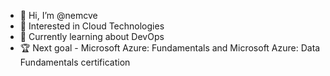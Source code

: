 - 👋 Hi, I’m @nemcve
- 👀 Interested in Cloud Technologies
- 🌱 Currently learning about DevOps
- 🏆 Next goal - Microsoft Azure: Fundamentals and Microsoft Azure: Data Fundamentals certification
<!---
nemcve/nemcve is a ✨ special ✨ repository because its `README.md` (this file) appears on your GitHub profile.
You can click the Preview link to take a look at your changes.
--->
